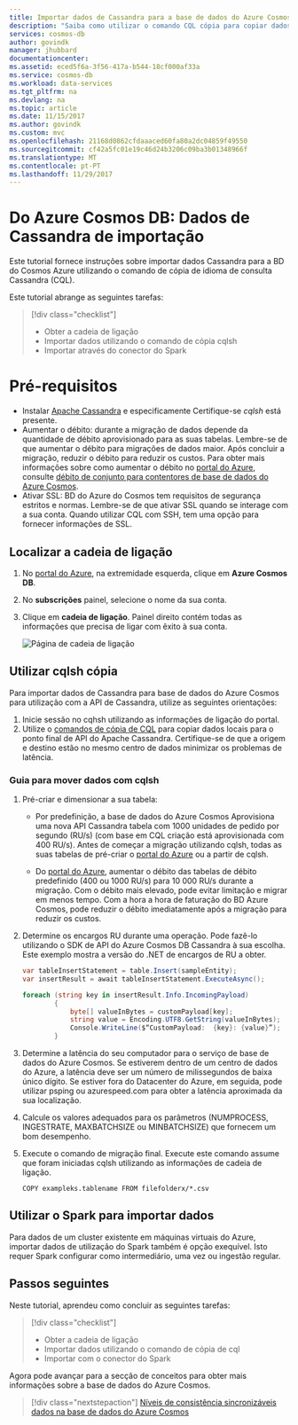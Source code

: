 ```yaml
---
title: Importar dados de Cassandra para a base de dados do Azure Cosmos | Microsoft Docs
description: "Saiba como utilizar o comando CQL cópia para copiar dados Cassandra na base de dados do Azure Cosmos."
services: cosmos-db
author: govindk
manager: jhubbard
documentationcenter: 
ms.assetid: eced5f6a-3f56-417a-b544-18cf000af33a
ms.service: cosmos-db
ms.workload: data-services
ms.tgt_pltfrm: na
ms.devlang: na
ms.topic: article
ms.date: 11/15/2017
ms.author: govindk
ms.custom: mvc
ms.openlocfilehash: 21168d0862cfdaaaced60fa80a2dc04859f49550
ms.sourcegitcommit: cf42a5fc01e19c46d24b3206c09ba3b01348966f
ms.translationtype: MT
ms.contentlocale: pt-PT
ms.lasthandoff: 11/29/2017
---
```

# <a name="azure-cosmos-db-import-cassandra-data"></a>Do Azure Cosmos DB: Dados de Cassandra de importação

Este tutorial fornece instruções sobre importar dados Cassandra para a BD do Cosmos Azure utilizando o comando de cópia de idioma de consulta Cassandra (CQL). 

Este tutorial abrange as seguintes tarefas:

> [!div class="checklist"]
> * Obter a cadeia de ligação
> * Importar dados utilizando o comando de cópia cqlsh
> * Importar através do conector do Spark 

# <a name="prerequisites"></a>Pré-requisitos

* Instalar [Apache Cassandra](http://cassandra.apache.org/download/) e especificamente Certifique-se *cqlsh* está presente.
* Aumentar o débito: durante a migração de dados depende da quantidade de débito aprovisionado para as suas tabelas. Lembre-se de que aumentar o débito para migrações de dados maior. Após concluir a migração, reduzir o débito para reduzir os custos. Para obter mais informações sobre como aumentar o débito no [portal do Azure](https://portal.azure.com), consulte [débito de conjunto para contentores de base de dados do Azure Cosmos](set-throughput.md).
* Ativar SSL: BD do Azure do Cosmos tem requisitos de segurança estritos e normas. Lembre-se de que ativar SSL quando se interage com a sua conta. Quando utilizar CQL com SSH, tem uma opção para fornecer informações de SSL. 

## <a name="find-your-connection-string"></a>Localizar a cadeia de ligação

1. No [portal do Azure](https://portal.azure.com), na extremidade esquerda, clique em **Azure Cosmos DB**.

2. No **subscrições** painel, selecione o nome da sua conta.

3. Clique em **cadeia de ligação**. Painel direito contém todas as informações que precisa de ligar com êxito à sua conta.

    ![Página de cadeia de ligação](./media/cassandra-import-data/keys.png)

## <a name="use-cqlsh-copy"></a>Utilizar cqlsh cópia

Para importar dados de Cassandra para base de dados do Azure Cosmos para utilização com a API de Cassandra, utilize as seguintes orientações:

1. Inicie sessão no cqhsh utilizando as informações de ligação do portal.
2. Utilize o [comandos de cópia de CQL](http://cassandra.apache.org/doc/latest/tools/cqlsh.html#cqlsh) para copiar dados locais para o ponto final de API do Apache Cassandra. Certifique-se de que a origem e destino estão no mesmo centro de dados minimizar os problemas de latência.

### <a name="guide-for-moving-data-with-cqlsh"></a>Guia para mover dados com cqlsh

1. Pré-criar e dimensionar a sua tabela:
    * Por predefinição, a base de dados do Azure Cosmos Aprovisiona uma nova API Cassandra tabela com 1000 unidades de pedido por segundo (RU/s) (com base em CQL criação está aprovisionada com 400 RU/s). Antes de começar a migração utilizando cqlsh, todas as suas tabelas de pré-criar o [portal do Azure](https://portal.azure.com) ou a partir de cqlsh. 

    * Do [portal do Azure](https://portal.azure.com), aumentar o débito das tabelas de débito predefinido (400 ou 1000 RU/s) para 10 000 RU/s durante a migração. Com o débito mais elevado, pode evitar limitação e migrar em menos tempo. Com a hora a hora de faturação do BD Azure Cosmos, pode reduzir o débito imediatamente após a migração para reduzir os custos.

2. Determine os encargos RU durante uma operação. Pode fazê-lo utilizando o SDK de API do Azure Cosmos DB Cassandra à sua escolha. Este exemplo mostra a versão do .NET de encargos de RU a obter. 

    ```csharp
    var tableInsertStatement = table.Insert(sampleEntity);
    var insertResult = await tableInsertStatement.ExecuteAsync();

    foreach (string key in insertResult.Info.IncomingPayload)
            {
                byte[] valueInBytes = customPayload[key];
                string value = Encoding.UTF8.GetString(valueInBytes);
                Console.WriteLine($“CustomPayload:  {key}: {value}”);
            }
 
    ``` 

3. Determine a latência do seu computador para o serviço de base de dados do Azure Cosmos. Se estiverem dentro de um centro de dados do Azure, a latência deve ser um número de milissegundos de baixa único dígito. Se estiver fora do Datacenter do Azure, em seguida, pode utilizar psping ou azurespeed.com para obter a latência aproximada da sua localização.   

4. Calcule os valores adequados para os parâmetros (NUMPROCESS, INGESTRATE, MAXBATCHSIZE ou MINBATCHSIZE) que fornecem um bom desempenho. 

5. Execute o comando de migração final. Execute este comando assume que foram iniciadas cqlsh utilizando as informações de cadeia de ligação.

   ```
   COPY exampleks.tablename FROM filefolderx/*.csv 
   ```

## <a name="use-spark-to-import-data"></a>Utilizar o Spark para importar dados

Para dados de um cluster existente em máquinas virtuais do Azure, importar dados de utilização do Spark também é opção exequível. Isto requer Spark configurar como intermediário, uma vez ou ingestão regular. 

## <a name="next-steps"></a>Passos seguintes

Neste tutorial, aprendeu como concluir as seguintes tarefas:

> [!div class="checklist"]
> * Obter a cadeia de ligação
> * Importar dados utilizando o comando de cópia de cql
> * Importar com o conector do Spark 

Agora pode avançar para a secção de conceitos para obter mais informações sobre a base de dados do Azure Cosmos. 

> [!div class="nextstepaction"]
>[Níveis de consistência sincronizáveis dados na base de dados do Azure Cosmos](../cosmos-db/consistency-levels.md)
